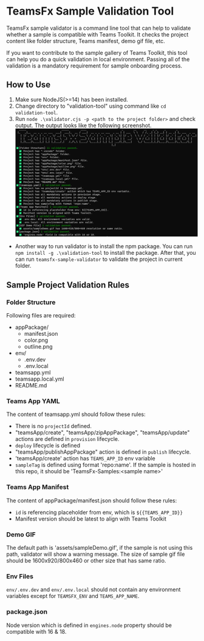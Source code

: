 # TeamsFx Sample Validation Tool

TeamsFx sample validator is a command line tool that can help to validate whether a sample is compatible with Teams Toolkit. It checks the project content like folder structure, Teams manifest, demo gif file, etc.

If you want to contribute to the sample gallery of Teams Toolkit, this tool can help you do a quick validation in local environment. Passing all of the validation is a mandatory requirement for sample onboarding process.

## How to Use

1. Make sure NodeJS(>=14) has been installed.
2. Change directory to "validation-tool" using command like `cd validation-tool`.
3. Run `node .\validator.cjs -p <path to the project folder>` and check output.
The output looks like the following screenshot.
![validation success output](assets/validation-success.png)
  * Another way to run validator is to install the npm package. You can run `npm install -g .\validation-tool` to install the package. After that, you can run `teamsfx-sample-validator` to validate the project in current folder.

## Sample Project Validation Rules
### Folder Structure
Following files are required:
  * appPackage/
    * manifest.json
    * color.png
    * outline.png
  * env/
    * .env.dev
    * .env.local
  * teamsapp.yml
  * teamsapp.local.yml
  * README.md
### Teams App YAML
The content of teamsapp.yml should follow these rules:
* There is no `projectId` defined.
* "teamsApp/create", "teamsApp/zipAppPackage", "teamsApp/update" actions are defined in `provision` lifecycle.
* `deploy` lifecycle is defined
* "teamsApp/publishAppPackage" action is defined in `publish` lifecycle.
* 'teamsApp/create' action has `TEAMS_APP_ID` env variable
* `sampleTag` is defined using format 'repo:name'. If the sample is hosted in this repo, it should be 'TeamsFx-Samples:\<sample name\>'
### Teams App Manifest
The content of appPackage/manifest.json should follow these rules:
* `id` is referencing placeholder from env, which is `${{TEAMS_APP_ID}}`
* Manifest version should be latest to align with Teams Toolkit
### Demo GIF
The default path is 'assets/sampleDemo.gif', if the sample is not using this path, validator will show a warning message.
The size of sample gif file should be 1600x920/800x460 or other size that has same ratio.
### Env Files
`env/.env.dev` and `env/.env.local` should not contain any environment variables except for `TEAMSFX_ENV` and `TEAMS_APP_NAME`.
### package.json
Node version which is defined in `engines.node` property should be compatible with 16 & 18.
